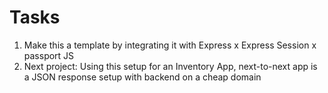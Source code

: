 # Tasks

1. Make this a template by integrating it with Express x Express Session x passport JS
2. Next project: Using this setup for an Inventory App, next-to-next app is a JSON response setup with backend on a cheap domain

